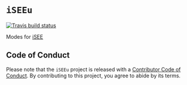 
<!-- README.md is generated from README.Rmd. Please edit that file -->

# `iSEEu`

<!-- badges: start -->

[![Travis build
status](https://travis-ci.com/csoneson/iSEEu.svg?branch=master)](https://travis-ci.com/csoneson/iSEEu)
<!-- badges: end -->

Modes for [iSEE](https://bioconductor.org/packages/iSEE/)

## Code of Conduct

Please note that the `iSEEu` project is released with a [Contributor
Code of Conduct](CODE_OF_CONDUCT.md). By contributing to this project,
you agree to abide by its terms.
